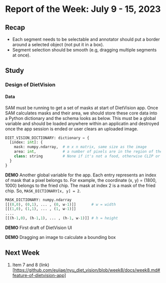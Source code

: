 # Report of the Week: July 9 - 15, 2023

## Recap

- Each segment needs to be selectable and annotator should put a border around a selected object (not put it in a box).
- Segment selection should be smooth (e.g, dragging multiple segments at once).

## Study

### Design of DietVision

#### Data

SAM must be running to get a set of masks at start of DietVision app. Once SAM calculates masks and their area, we should store these core data into a Python dictionary and the schema looks as below. This must be a global variable and should be loaded anywhere within an applicatin and destroyed once the app session is ended or user clears an uploaded image.

```python
DIET_VISION_DICTIONARY: dictionary = {
  [index: int]: {
    mask: numpy.ndarray,  # m x n matrix, same size as the image
    area: int,            # a number of pixels are in the region of the mask
    class: string         # None if it's not a food, otherwise CLIP or user can classify
  }
}
```

**DEMO** Another global variable for the app. Each entry represents an index of mask that a pixel belongs to. For example, the coordinate (x, y) = (1800, 1000) belongs to the fried chip. The mask at index 2 is a mask of the fried chip. So,  `MASK_DICTIONARY[x, y] = 2`. 

```python
MASK_DICTIONARY: numpy.ndarray
[[(0,0), (0,1), ... , (0, w-1)]]       # w = width
[[(1,0), (1,1), ... , (1, w-1)]]
....
[[(h-1,0), (h-1,1), ... , (h-1, w-1)]] # h = height
```

**DEMO** First draft of DietVision UI

**DEMO** Dragging an image to calculate a bounding box

## Next Week

1. Item 7 and 8 (link)[https://github.com/euijae/nyu_diet_vision/blob/week8/docs/week8.md#feature-of-dietvision-app]
